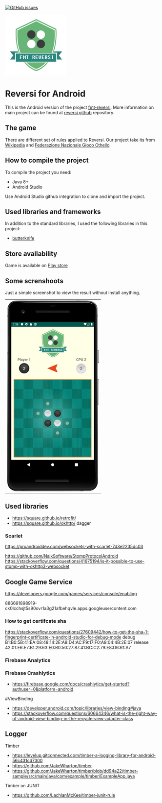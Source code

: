[![GitHub issues](https://img.shields.io/github/issues/xcesco/reversi-android.svg)](https://github.com/xcesco/reversi-android/issues)

<img src="https://github.com/xcesco/reversi-android/blob/master/docs/logo.png" alt="logo" width="200"/>

# Reversi for Android
This is the Android version of the project <a href="https://github.com/xcesco/reversi">fmt-reversi</a>. More information
on main project can be found at <a href="https://github.com/xcesco/reversi">reversi github</a> repository. 

## The game
There are different set of rules applied to Reversi. Our project take its from [Wikipedia](https://en.wikipedia.org/wiki/Reversi) 
and [Federazione Nazionale Gioco Othello](http://www.fngo.it/regole.asp).

## How to compile the project
To compile the project you need:

 - Java 8+
 - Android Studio
 
Use Android Studio github integration to clone and import the project.

## Used libraries and frameworks
In addition to the standard libraries, I used the following libraries in this project:

 - [butterknife](https://jakewharton.github.io/butterknife/)

## Store availability
Game is available on [Play store](https://play.google.com/store/apps/details?id=it.fmt.games.reversi.android)

## Some screnshoots
 Just a simple screenshot to view the result without install anything.
 
 <table>
 <row>
 <td><img src="https://github.com/xcesco/reversi-android/blob/master/docs/android_screenshot.png" alt="logo" width="300"/></td>
 </row>
 </table>

 ## Used libraries
 - https://square.github.io/retrofit/
 - https://square.github.io/okhttp/
 dagger

 ### Scarlet
 https://proandroiddev.com/websockets-with-scarlet-7d3e2235dc03

 https://github.com/NaikSoftware/StompProtocolAndroid
 https://stackoverflow.com/questions/41675194/is-it-possible-to-use-stomp-with-okhttp3-websocket

 ## Google Game Service
 https://developers.google.com/games/services/console/enabling

 886691898919-ck0lcchsjt5s90ovr1a3g21afbehqvle.apps.googleusercontent.com

### How to get certifcate sha
https://stackoverflow.com/questions/27609442/how-to-get-the-sha-1-fingerprint-certificate-in-android-studio-for-debug-mode
debug
B1:B0:5B:41:EA:08:48:14:2E:A8:D4:AC:F9:17:F0:A8:04:4B:2E:07
release
42:01:E6:E7:B1:29:63:E0:B0:50:27:87:41:BC:C2:79:E8:D6:61:A7

 ### Firebase Analytics
 ### Firebase Crashlytics
- https://firebase.google.com/docs/crashlytics/get-started?authuser=0&platform=android

#ViewBinding
- https://developer.android.com/topic/libraries/view-binding#java
- https://stackoverflow.com/questions/60664346/what-is-the-right-way-of-android-view-binding-in-the-recyclerview-adapter-class

 ## Logger
 Timber
 - https://levelup.gitconnected.com/timber-a-logging-library-for-android-56c431cd7300
 - https://github.com/JakeWharton/timber
 - https://github.com/JakeWharton/timber/blob/dd94a22/timber-sample/src/main/java/com/example/timber/ExampleApp.java

Timber on JUNIT
- https://github.com/LachlanMcKee/timber-junit-rule